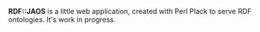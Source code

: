 **RDF::JAOS** is a little web application, created with Perl Plack to serve RDF
ontologies. It's work in progress.
